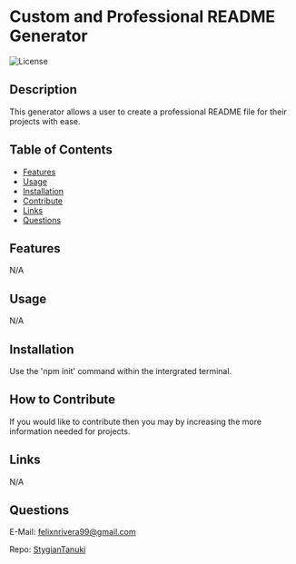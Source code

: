 # Custom and Professional README Generator
  ![License](https://img.shields.io/badge/License-MIT-blue.svg)
  
  ## Description
  This generator allows a user to create a professional README file for their projects with ease.

  ## Table of Contents
  - [Features](#features)
  - [Usage](#usage)
  - [Installation](#install)
  - [Contribute](#contribute)
  - [Links](#links)
  - [Questions](#questions)

  ## Features
  N/A

  ## Usage
  N/A

  ## Installation
  Use the 'npm init' command within the intergrated terminal.

  ## How to Contribute
  If you would like to contribute then you may by increasing the more information needed for projects.

  ## Links
  N/A

  ## Questions
  
  E-Mail: felixnrivera99@gmail.com

  Repo: [StygianTanuki](https://github.com/StygianTanuki)


